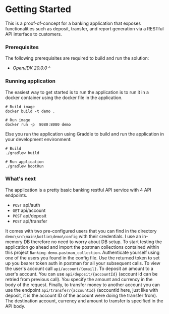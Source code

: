 # Getting Started

This is a proof-of-concept for a banking application that exposes functionalities
such as deposit, transfer, and report generation via a RESTful API interface to customers.


### Prerequisites
The following prerequisites are required to build and run the solution:
* *OpenJDK 20.0.0* ^

### Running application
The easiest way to get started is to run the application is to run it in a docker container using the docker file in the application.
```
# Build image
docker build -t demo .
```

```
# Run image
docker run -p  8080:8080 demo
```

Else you run the application using Graddle to build and run the application in your development environment:

```
# Build
./gradlew build 
```

```
# Run application
./gradlew bootRun 
```

### What's next
The application is a pretty basic banking restful API service with 4 API endpoints. 
* ```POST``` api/auth
* ```GET``` api/account
* ```POST``` api/deposit
* ```POST``` api/transfer

It comes with two pre-configured users that you can find in the directory ```demo\src\main\kotlin\demo\config``` with their credentials.
I use an in-memory DB therefore no need to worry about DB setup. To start testing the application go ahead and import the postman collections contained within this project ```Banking-demo.pastman_collection```.
Authenticate yourself using one of the users you found in the config file. Use the returned token to set up you bearer token auth in postman for all your subsequent calls. To view the user's account call ```api/account/{email}```. 
To deposit an amount to a user's account. You can use ```api/deposit/{accountId}``` (account id can be retried  from previous call). You specify the amount and currency in the body of the request. Finally, 
to transfer money to another account you can use the endpoint ```api/transfer/{accountId}``` (accountId here, just like with deposit, it is the account ID of the account were doing the transfer from). The destination account, 
currency and amount to transfer is specified in the API body.

